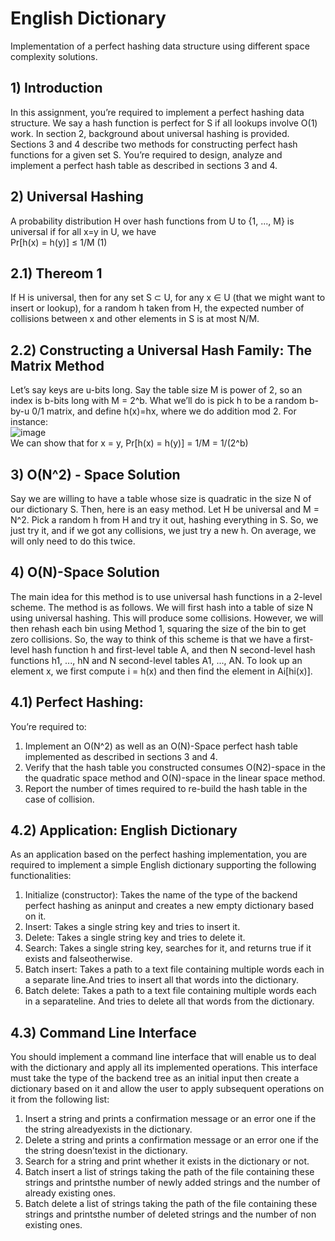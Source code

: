 # English Dictionary
Implementation of a perfect hashing data structure using different space complexity solutions.
## 1)	Introduction
In this assignment, you’re required to implement a perfect hashing data structure. We say a hash function is perfect for S if all lookups involve O(1) work. In section 2, background about universal hashing is provided. Sections 3 and 4 describe two methods for constructing perfect hash functions for a given set S. You’re required to design, analyze and implement a perfect hash table as described in sections 3 and 4.
## 2)	Universal Hashing
A probability distribution H over hash functions from U to {1, ..., M} is universal if for all x=y in U, we have <br>
	Pr[h(x) = h(y)] ≤ 1/M	(1)
## 2.1)	Thereom 1
If H is universal, then for any set S ⊂ U, for any x ∈ U (that we might want to insert or lookup), for a random h taken from H, the expected number of collisions between x and other elements in S is at most N/M.
## 2.2)	Constructing a Universal Hash Family: The Matrix Method
Let’s say keys are u-bits long. Say the table size M is power of 2, so an index is b-bits long with M = 2^b. What we’ll do is pick h to be a random b-by-u 0/1 matrix, and define h(x)=hx, where we do addition mod 2. For instance:<br>
![image](https://github.com/ranimeshehata/English-Dictionary/assets/121239735/f1384d80-b597-4632-b693-48b694c69cdc)
<br>
We can show that for x = y, Pr[h(x) = h(y)] = 1/M = 1/(2^b)
## 3)	O(N^2) - Space Solution
Say we are willing to have a table whose size is quadratic in the size N of our dictionary S. Then, here is an easy method. Let H be universal and M = N^2. Pick a random h from H and try it out, hashing everything in S. So, we just try it, and if we got any collisions, we just try a new h. On average, we will only need to do this twice.
## 4)	O(N)-Space Solution
The main idea for this method is to use universal hash functions in a 2-level scheme. The method is as follows. We will first hash into a table of size N using universal hashing. This will produce some collisions. However, we will then rehash each bin using Method 1, squaring the size of the bin to get zero collisions. So, the way to think of this scheme is that we have a first-level hash function h and first-level table A, and then N second-level hash functions h1, ..., hN and N second-level tables A1, ..., AN. To look up an element x, we first compute i = h(x) and then find the element in Ai[hi(x)].
## 4.1)	Perfect Hashing:
You’re required to:
1.	Implement an O(N^2) as well as an O(N)-Space perfect hash table implemented as described in sections 3 and 4.<br>
2.	Verify that the hash table you constructed consumes O(N2)-space in the the quadratic space method and O(N)-space in the linear space method.<br>
3.	Report the number of times required to re-build the hash table in the case of collision.<br>
## 4.2)	Application: English Dictionary
As an application based on the perfect hashing implementation, you are required to implement a simple English dictionary supporting the following functionalities:<br>
1.	Initialize (constructor): Takes the name of the type of the backend perfect hashing as aninput and creates a new empty dictionary based on it.<br>
2.	Insert: Takes a single string key and tries to insert it.<br>
3.	Delete: Takes a single string key and tries to delete it.<br>
4.	Search: Takes a single string key, searches for it, and returns true if it exists and falseotherwise.<br>
5.	Batch insert: Takes a path to a text file containing multiple words each in a separate line.And tries to insert all that words into the dictionary.<br>
6.	Batch delete: Takes a path to a text file containing multiple words each in a separateline. And tries to delete all that words from the dictionary.<br>
## 4.3)	Command Line Interface
You should implement a command line interface that will enable us to deal with the dictionary and apply all its implemented operations. This interface must take the type of the backend tree as an initial input then create a dictionary based on it and allow the user to apply subsequent operations on it from the following list:<br>
1.	Insert a string and prints a confirmation message or an error one if the the string alreadyexists in the dictionary.<br>
2.	Delete a string and prints a confirmation message or an error one if the the string doesn’texist in the dictionary.<br>
3.	Search for a string and print whether it exists in the dictionary or not.<br>
4.	Batch insert a list of strings taking the path of the file containing these strings and printsthe number of newly added strings and the number of already existing ones.<br>
5.	Batch delete a list of strings taking the path of the file containing these strings and printsthe number of deleted strings and the number of non existing ones.<br>
